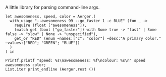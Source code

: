 A little library for parsing command-line args.

    let awesomeness, speed, color = Aerger.(
      with_usage "--awesomeness 99 --go_faster 1 -c BLUE" (fun _ ->
        require (float ["awesomeness"]),
        (match get (bool ["go_faster"]) with Some true -> "fast" | Some false -> "slow" | None -> "unspecified"),
        get_or "RED" (enum ~names:["c"; "color"] ~desc:"A primary color." ~values:["RED"; "GREEN"; "BLUE"])
      )
    ) in

    Printf.printf "speed: %s\nawesomeness: %f\ncolour: %s\n" speed awesomeness color;
    List.iter print_endline (Aerger.rest ())

